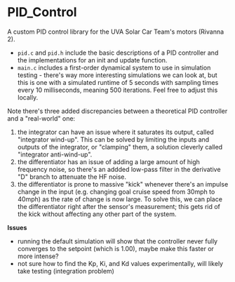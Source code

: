 # PID_Control
A custom PID control library for the UVA Solar Car Team's motors (Rivanna 2).

- `pid.c` and `pid.h` include the basic descriptions of a PID controller and the implementations for an init and update function.
- `main.c` includes a first-order dynamical system to use in simulation testing - there's way more interesting simulations we can look at, but this is one with a simulated runtime of 5 seconds with sampling times every 10 milliseconds, meaning 500 iterations. Feel free to adjust this locally.

Note there's three added discrepancies between a theoretical PID controller and a "real-world" one:
1. the integrator can have an issue where it saturates its output, called "integrator wind-up". This can be solved by limiting the inputs and outputs of the integrator, or "clamping" them, a solution cleverly called "integrator anti-wind-up".  
2. the differentiator has an issue of adding a large amount of high frequency noise, so there's an addded low-pass filter in  the derivative "D" branch to attenuate the HF noise.  
3. the differentiator is prone to massive "kick" whenever there's an impulse change in the input (e.g. changing goal cruise speed from 30mph to 40mph) as the rate of change is now large. To solve this, we can place the differentiator right after the sensor's  measurement; this gets rid of the kick without affecting any other part of the system.  

**Issues**
- running the default simulation will show that the controller never fully converges to the setpoint (which is 1.00), maybe make this faster or more intense?
- not sure how to find the Kp, Ki, and Kd values experimentally, will likely take testing (integration problem)
